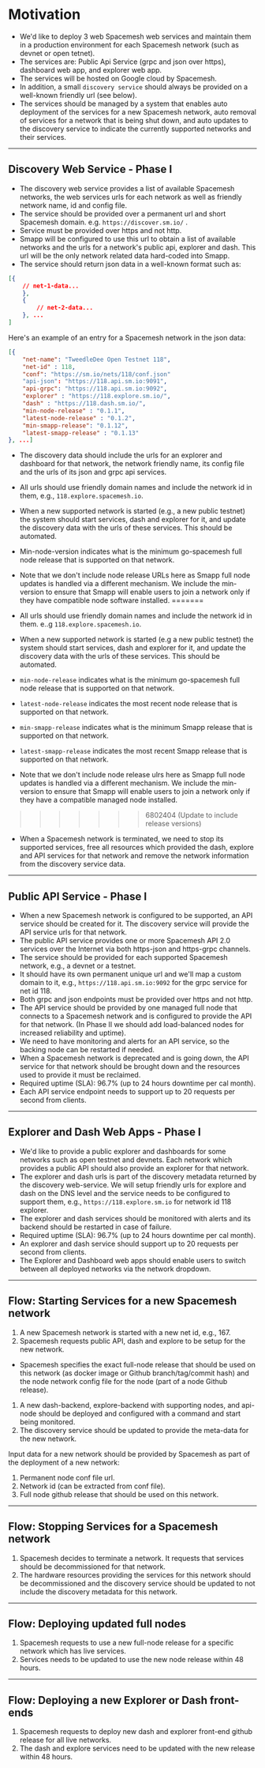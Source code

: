 # Motivation
- We'd like to deploy 3 web Spacemesh web services and maintain them in a production environment for each Spacemesh network (such as devnet or open tetnet).
- The services are: Public Api Service (grpc and json over  https), dashboard web app, and explorer web app.
- The services will be hosted on Google cloud by Spacemesh.
- In addition, a small `discovery service` should always be provided on a well-known friendly url (see below).
- The services should be managed by a system that enables auto deployment of the services for a new Spacemesh network, auto removal of services for a network that is being shut down, and auto updates to the discovery service to indicate the currently supported networks and their services.

---

## Discovery Web Service - Phase I
- The discovery web service provides a list of available Spacemesh networks, the web services urls for each network as well as friendly network name, id and config file.
- The service should be provided over a permanent url and short Spacemesh domain. e.g. `https://discover.sm.io/` .
- Service must be provided over https and not http.
- Smapp will be configured to use this url to obtain a list of available networks and the urls for a network's public api, explorer and dash. This url will be the only network related data hard-coded into Smapp.
- The service should return json data in a well-known format such as:

```json
[{
    // net-1-data...
    },
    {
        // net-2-data...
    }, ...
]
```

Here's an example of an entry for a Spacemesh network in the json data:

```json
[{
    "net-name": "TweedleDee Open Testnet 118",
    "net-id" : 118,
    "conf": "https://sm.io/nets/118/conf.json"
    "api-json": "https://118.api.sm.io:9091",
    "api-grpc": "https://118.api.sm.io:9092",
    "explorer" : "https://118.explore.sm.io/",
    "dash" : "https://118.dash.sm.io/",
    "min-node-release" : "0.1.1",
    "latest-node-release" : "0.1.2",
    "min-smapp-release": "0.1.12",
    "latest-smapp-release" : "0.1.13"
}, ...]
```

- The discovery data should include the urls for an explorer and dashboard for that network, the network friendly name, its config file and the urls of its json and grpc api services.
- All urls should use friendly domain names and include the network id in them, e.g., `118.explore.spacemesh.io`.
- When a new supported network is started (e.g., a new public testnet) the system should start services, dash and explorer for it, and update the discovery data with the urls of these services. This should be automated.
- Min-node-version indicates what is the minimum go-spacemesh full node release that is supported on that network.
- Note that we don't include node release URLs here as Smapp full node updates is handled via a different mechanism. We include the min-version to ensure that Smapp will enable users to join a network only if they have compatible node software installed.
=======
- All urls should use friendly domain names and include the network id in them. e..g `118.explore.spacemesh.io`.
- When a new supported network is started (e.g a new public testnet) the system should start services, dash and explorer for it, and update the discovery data with the urls of these services. This should be automated.
- `min-node-release` indicates what is the minimum go-spacemesh full node release that is supported on that network.
- `latest-node-release` indicates the most recent node release that is supported on that network.
- `min-smapp-release` indicates what is the minimum Smapp release that is supported on that network.
- `latest-smapp-release` indicates the most recent Smapp release that is supported on that network.

- Note that we don't include node release ulrs here as Smapp full node updates is handled via a different mechanism. We include the min-version to ensure that Smapp will enable users to join a network only if they have a compatible managed node installed.
>>>>>>> 6802404 (Update to include release versions)
- When a Spacemesh network is terminated, we need to stop its supported services, free all resources which provided the dash, explore and API services for that network and remove the network information from the discovery service data.

----

## Public API Service - Phase I
- When a new Spacemesh network is configured to be supported, an API service should be created for it. The discovery service will provide the API service urls for that network.
- The public API service provides one or more Spacemesh API 2.0 services over the Internet via both https-json and https-grpc channels.
- The service should be provided for each supported Spacemesh network, e.g., a devnet or a testnet.
- It should have its own permanent unique url and we'll map a custom domain to it, e.g., `https://118.api.sm.io:9092` for the grpc service for net id 118.
- Both grpc and json endpoints must be provided over https and not http.
- The API service should be provided by one managed full node that connects to a Spacemesh network and is configured to provide the API for that network. (In Phase II we should add load-balanced nodes for increased reliability and uptime).
- We need to have monitoring and alerts for an API service, so the backing node can be restarted if needed.
- When a Spacemesh network is deprecated and is going down, the API service for that network should be brought down and the resources used to provide it must be reclaimed.
- Required uptime (SLA): 96.7% (up to 24 hours downtime per cal month).
- Each API service endpoint needs to support up to 20 requests per second from clients.

------

## Explorer and Dash Web Apps - Phase I
- We'd like to provide a public explorer and dashboards for some networks such as open testnet and devnets. Each network which provides a public API should also provide an explorer for that network.
- The explorer and dash urls is part of the discovery metadata returned by the discovery web-service. We will setup friendly urls for explore and dash on the DNS level and the service needs to be configured to support them, e.g., `https://118.explore.sm.io` for network id 118 explorer.
- The explorer and dash services should be monitored with alerts and its backend should be restarted in case of failure.
- Required uptime (SLA): 96.7% (up to 24 hours downtime per cal month).
- An explorer and dash service should support up to 20 requests per second from clients.
- The Explorer and Dashboard web apps should enable users to switch between all deployed networks via the network dropdown.

---

## Flow: Starting Services for a new Spacemesh network
1. A new Spacemesh network is started with a new net id, e.g., 167.
1. Spacemesh requests public API, dash and explore to be setup for the new network.
- Spacemesh specifies the exact full-node release that should be used on this network (as docker image or Github branch/tag/commit hash) and the node network config file for the node (part of a node Github release).
1. A new dash-backend, explore-backend with supporting nodes, and api-node should be deployed and configured with a command and start being monitored.
1. The discovery service should be updated to provide the meta-data for the new network.

Input data for a new network should be provided by Spacemesh as part of the deployment of a new network:
1. Permanent node conf file url.
1. Network id (can be extracted from conf file).
1. Full node github release that should be used on this network.

---

## Flow: Stopping Services for a Spacemesh network
1. Spacemesh decides to terminate a network. It requests that services should be decommissioned for that network.
1. The hardware resources providing the services for this network should be decommissioned and the discovery service should be updated to not include the discovery metadata for this network.

----

## Flow: Deploying updated full nodes
1. Spacemesh requests to use a new full-node release for a specific network which has live services.
1. Services needs to be updated to use the new node release within 48 hours.

---

## Flow: Deploying a new Explorer or Dash front-ends
1. Spacemesh requests to deploy new dash and explorer front-end github release for all live networks.
1. The dash and explore services need to be updated with the new release within 48 hours.
